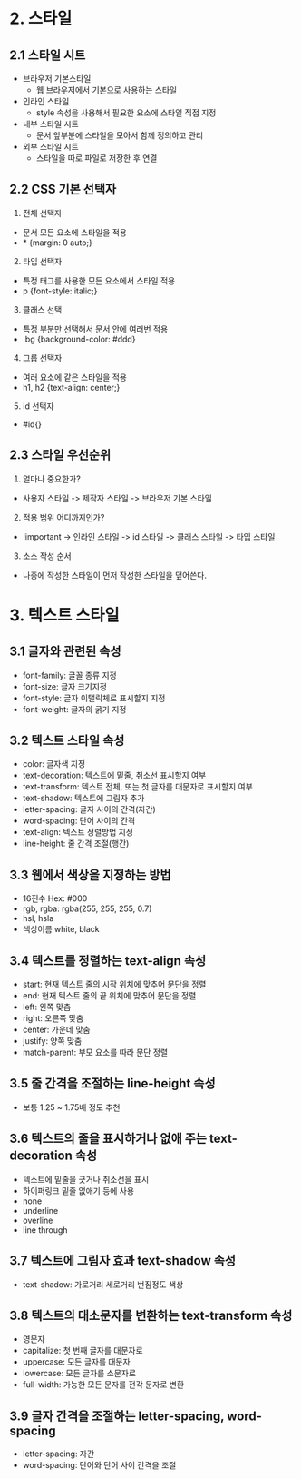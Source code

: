 # 2. 스타일

## 2.1 스타일 시트

- 브라우저 기본스타일
  - 웹 브라우저에서 기본으로 사용하는 스타일
- 인라인 스타일
  - style 속성을 사용해서 필요한 요소에 스타일 직접 지정
- 내부 스타일 시트
  - 문서 앞부분에 스타일을 모아서 함께 정의하고 관리
- 외부 스타일 시트
  - 스타일을 따로 파일로 저장한 후 연결

## 2.2 CSS 기본 선택자

1. 전체 선택자

- 문서 모든 요소에 스타일을 적용
- \* {margin: 0 auto;}

2. 타입 선택자

- 특정 태그를 사용한 모든 요소에서 스타일 적용
- p {font-style: italic;}

3. 클래스 선택

- 특정 부분만 선택해서 문서 안에 여러번 적용
- .bg {background-color: #ddd}

4. 그룹 선택자

- 여러 요소에 같은 스타일을 적용
- h1, h2 {text-align: center;}

5. id 선택자

- #id{}

## 2.3 스타일 우선순위

1. 얼마나 중요한가?

- 사용자 스타일 -> 제작자 스타일 -> 브라우저 기본 스타일

2. 적용 범위 어디까지인가?

- !important -> 인라인 스타일 -> id 스타일 -> 클래스 스타일 -> 타입 스타일

3. 소스 작성 순서

- 나중에 작성한 스타일이 먼저 작성한 스타일을 덮어쓴다.

# 3. 텍스트 스타일

## 3.1 글자와 관련된 속성

- font-family: 글꼴 종류 지정
- font-size: 글자 크기지정
- font-style: 글자 이탤릭체로 표시할지 지정
- font-weight: 글자의 굵기 지정

## 3.2 텍스트 스타일 속성

- color: 글자색 지정
- text-decoration: 텍스트에 밑줄, 취소선 표시할지 여부
- text-transform: 텍스트 전체, 또는 첫 글자를 대문자로 표시할지 여부
- text-shadow: 텍스트에 그림자 추가
- letter-spacing: 글자 사이의 간격(자간)
- word-spacing: 단어 사이의 간격
- text-align: 텍스트 정렬방법 지정
- line-height: 줄 간격 조절(행간)

## 3.3 웹에서 색상을 지정하는 방법

- 16진수 Hex: #000
- rgb, rgba: rgba(255, 255, 255, 0.7)
- hsl, hsla
- 색상이름 white, black

## 3.4 텍스트를 정렬하는 text-align 속성

- start: 현재 텍스트 줄의 시작 위치에 맞추어 문단을 정렬
- end: 현재 텍스트 줄의 끝 위치에 맞추어 문단을 정렬
- left: 왼쪽 맞춤
- right: 오른쪽 맞춤
- center: 가운데 맞춤
- justify: 양쪽 맞춤
- match-parent: 부모 요소를 따라 문단 정렬

## 3.5 줄 간격을 조절하는 line-height 속성

- 보통 1.25 ~ 1.75배 정도 추천

## 3.6 텍스트의 줄을 표시하거나 없애 주는 text-decoration 속성

- 텍스트에 밑줄을 긋거나 취소선을 표시
- 하이퍼링크 밑줄 없애기 등에 사용
- none
- underline
- overline
- line through

## 3.7 텍스트에 그림자 효과 text-shadow 속성

- text-shadow: 가로거리 세로거리 번짐정도 색상

## 3.8 텍스트의 대소문자를 변환하는 text-transform 속성

- 영문자
- capitalize: 첫 번째 글자를 대문자로
- uppercase: 모든 글자를 대문자
- lowercase: 모든 글자를 소문자로
- full-width: 가능한 모든 문자를 전각 문자로 변환

## 3.9 글자 간격을 조절하는 letter-spacing, word-spacing

- letter-spacing: 자간
- word-spacing: 단어와 단어 사이 간격을 조절
